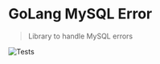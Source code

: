 # GoLang MySQL Error

> Library to handle MySQL errors

![Tests](https://github.com/verify-lab/mysqlerr/actions/workflows/tests.yml/badge.svg)